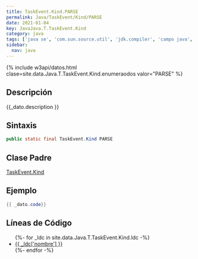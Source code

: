 ```yaml
---
title: TaskEvent.Kind.PARSE
permalink: Java/TaskEvent/Kind/PARSE
date: 2021-01-04
key: JavaJava.T.TaskEvent.Kind
category: java
tags: ['java se', 'com.sun.source.util', 'jdk.compiler', 'campo java', 'Java 1.6']
sidebar: 
  nav: java
---
```


{% include w3api/datos.html clase=site.data.Java.T.TaskEvent.Kind.enumeraodos valor="PARSE" %}

## Descripción
{{_dato.description }}

## Sintaxis
~~~java
public static final TaskEvent.Kind PARSE
~~~

## Clase Padre
[TaskEvent.Kind](/Java/TaskEvent/Kind/)

## Ejemplo
~~~java
{{ _dato.code}}
~~~

## Líneas de Código
<ul>
{%- for _ldc in site.data.Java.T.TaskEvent.Kind.ldc -%}
   <li>
       <a href="{{_ldc['url'] }}">{{ _ldc['nombre'] }}</a>
   </li>
{%- endfor -%}
</ul>
